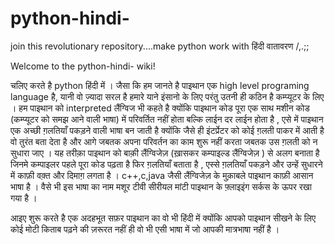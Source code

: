 # python-hindi-
join this revolutionary repository....make python work with हिंदी वातावरण /,.;;

Welcome to the python-hindi- wiki!

चलिए करते है python हिंदी में ।
जैसा कि हम जानते है पाइथान एक high level programing language है, यानी वो ज़्यादा सरल है हमारे याने इंसानो के लिए परंतु उतनी ही कठिन है कम्प्यूटर के लिए ।
हम पाइथान को interpreted लैंग्विज भी कहते है क्योंकि पाइथान कोड पूरा एक साथ मशीन कोड (कम्प्यूटर को समझ आने वाली भाषा) में परिवर्तित नहीं होता बल्कि लाईन दर लाईन होता है ,
एसे में पाइथान एक अच्छी ग़लतियाँ पकड़ने वाली भाषा बन जाती है क्योंकि जैसे ही इंटर्प्रेटर को कोई ग़लती पाकर में आती है वो तुरंत बता देता है और आगे जबतक अपना परिवर्तन का काम शुरू नहीं करता जबतक उस ग़लती को न सुधारा जाए । 
यह तरीक़ा पाइथान को बाक़ी लैंग्विजेज़ (ख़ासकर कम्पाइल्ड लैंग्विजेज़ ) से अलग बनाता है जिनमे कम्पाइलर पहले पूरा कोड पढ़ता है फिर ग़लतियाँ बताता है , एस्से ग़लतियाँ पकड़ने और उन्हें सुधारने में काफ़ी वक़्त और दिमाग़ लगता है ।
c++,c,java जैसी लैंग्विजेज़ के मुक़ाबले पाइथान काफ़ी आसान भाषा है । वैसे भी इस भाषा का नाम मशूर टीवी सीरीयल मांटी पाइथान के फ़्लाइइंग सर्कस के ऊपर रखा गया है ।

आइए शुरू करते है एक अदहभूत सफ़र पाइथान का वो भी हिंदी में क्योंकि आपको पाइथान सीखने के लिए कोई मोटी किताब पढ़ने की ज़रूरत नहीं ही वो भी एसी भाषा में जो आपकी मात्रभाषा नहीं है ।
